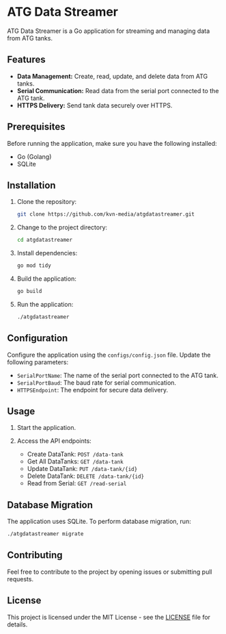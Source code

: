 # ATG Data Streamer

ATG Data Streamer is a Go application for streaming and managing data from ATG tanks.

## Features

- **Data Management:** Create, read, update, and delete data from ATG tanks.
- **Serial Communication:** Read data from the serial port connected to the ATG tank.
- **HTTPS Delivery:** Send tank data securely over HTTPS.

## Prerequisites

Before running the application, make sure you have the following installed:

- Go (Golang)
- SQLite

## Installation

1. Clone the repository:

   ```bash
   git clone https://github.com/kvn-media/atgdatastreamer.git
   ```

2. Change to the project directory:

   ```bash
   cd atgdatastreamer
   ```

3. Install dependencies:

   ```bash
   go mod tidy
   ```

4. Build the application:

   ```bash
   go build
   ```

5. Run the application:

   ```bash
   ./atgdatastreamer
   ```

## Configuration

Configure the application using the `configs/config.json` file. Update the following parameters:

- `SerialPortName`: The name of the serial port connected to the ATG tank.
- `SerialPortBaud`: The baud rate for serial communication.
- `HTTPSEndpoint`: The endpoint for secure data delivery.

## Usage

1. Start the application.

2. Access the API endpoints:

   - Create DataTank: `POST /data-tank`
   - Get All DataTanks: `GET /data-tank`
   - Update DataTank: `PUT /data-tank/{id}`
   - Delete DataTank: `DELETE /data-tank/{id}`
   - Read from Serial: `GET /read-serial`

## Database Migration

The application uses SQLite. To perform database migration, run:

```bash
./atgdatastreamer migrate
```

## Contributing

Feel free to contribute to the project by opening issues or submitting pull requests.

## License

This project is licensed under the MIT License - see the [LICENSE](license) file for details.
